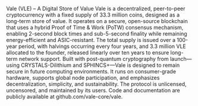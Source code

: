 Vale (VLE) – A Digital Store of Value
Vale is a decentralized, peer-to-peer cryptocurrency with a fixed supply of 33.3 million coins, designed as a long-term store of value. It operates on a secure, open-source blockchain that uses a hybrid Proof of Time & Work (PoTW) consensus mechanism, enabling 2-second block times and sub-5-second finality while remaining energy-efficient and ASIC-resistant. The total supply is issued over a 100-year period, with halvings occurring every four years, and 3.3 million VLE allocated to the founder, released linearly over ten years to ensure long-term network support. Built with post-quantum cryptography from launch—using CRYSTALS-Dilithium and SPHINCS+—Vale is designed to remain secure in future computing environments. It runs on consumer-grade hardware, supports global node participation, and emphasizes decentralization, simplicity, and sustainability. The protocol is unlicensed, uncensored, and maintained by its users. Code and documentation are publicly available at github.com/vale-core/vale.
